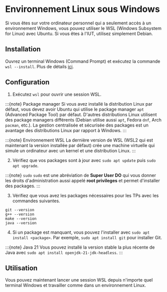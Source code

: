 # Environnement Linux sous Windows

Si vous êtes sur votre ordinateur personnel qui a seulement accès à un environnement Windows, vous pouvez utiliser le WSL (Windows Subsystem for Linux) avec Ubuntu.
Si vous êtes à l'IUT, utilisez simplement Debian.

## Installation

Ouvrez un terminal Windows (Command Prompt) et exécutez la commande `wsl --install`. Plus de détails [ici](https://docs.microsoft.com/en-us/windows/wsl/install).

## Configuration

1. Exécutez `wsl` pour ouvrir une session WSL.

:::{note} Package manager
Si vous avez installé la distribution Linux par défaut, vous devez avoir Ubuntu qui utilise le package manager `apt` (Advanced Package Tool) par défaut. D'autres distributions Linux utilisent des package managers différents (Debian utilise aussi `apt`, Fedora `dnf`, Arch `pacman`, etc.). La gestion centralisée et sécurisée des packages est un avantage des distributions Linux par rapport à Windows.
:::

:::{note} Environnement WSL
La dernière version de WSL (WSL2 qui est maintenant la version installée par défaut) crée une machine virtuelle qui simule un ordinateur avec un kernel et une distribution Linux.
:::

2. Vérifiez que vos packages sont à jour avec `sudo apt update` puis `sudo apt upgrade`.

:::{note} `sudo`
`sudo` est une abréviation de **Super User DO** qui vous donner les droits d'administration aussi appelé **root privileges** et permet d'installer des packages.
:::

3. Vérifiez que vous avez les packages nécessaires pour les TPs avec les commandes suivantes.
```{code} sh
git --version
g++ --version
make --version
java --version
```

4. Si un package est manquant, vous pouvez l'installer avec `sudo apt install <package>`. Par exemple, `sudo apt install git` pour installer Git.

:::{note} Java 21
Vous pouvez installé la version stable la plus récente de Java avec `sudo apt install openjdk-21-jdk-headless`.
:::

## Utilisation

Vous pouvez maintenant lancer une session WSL depuis n'importe quel terminal Windows et travailler comme dans un environnement Linux.